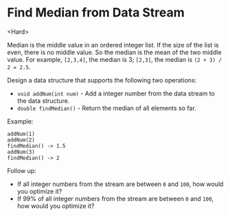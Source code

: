 # Find Median from Data Stream

\<Hard>

Median is the middle value in an ordered integer list. If the size of the list
is even, there is no middle value. So the median is the mean of the two middle
value. For example, `[2,3,4]`, the median is 3; `[2,3]`, the median is
`(2 + 3) / 2 = 2.5`.

Design a data structure that supports the following two operations:
- `void addNum(int num)` - Add a integer number from the data stream to the data
  structure.
- `double findMedian()` - Return the median of all elements so far.

Example:

```
addNum(1)
addNum(2)
findMedian() -> 1.5
addNum(3) 
findMedian() -> 2
```

Follow up:
- If all integer numbers from the stream are between `0` and `100`, how would
  you optimize it?
- If 99% of all integer numbers from the stream are between `0` and `100`, how
would you optimize it?
